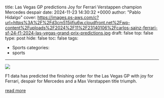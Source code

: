 title: Las Vegas GP predictions Joy for Ferrari Verstappen champion Mercedes despair
date: 2024-11-23 14:30:32 +0000
author: "Pablo Hidalgo"
cover: https://images.ps-aws.com/c?url=https%3A%2F%2Fd3cm515ijfiu6w.cloudfront.net%2Fwp-content%2Fuploads%2F2024%2F11%2F23140106%2Fcarlos-sainz-ferrari-sf-24-f1-2024-las-vegas-grand-prix-predictions.jpg
draft: false
top: false
type: post
hide: false
toc: false
tags:
  - Sports
categories:
  - sports
---

![](https://images.ps-aws.com/c?url=https%3A%2F%2Fd3cm515ijfiu6w.cloudfront.net%2Fwp-content%2Fuploads%2F2024%2F11%2F23140106%2Fcarlos-sainz-ferrari-sf-24-f1-2024-las-vegas-grand-prix-predictions.jpg)

F1 data has predicted the finishing order for the Las Vegas GP with joy for Ferrari, despair for Mercedes and a Max Verstappen title triumph.

[read more](https://www.planetf1.com/features/las-vegas-gp-predictions-carlos-sainz-max-verstappen-mercedes)
